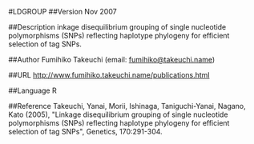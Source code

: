 #LDGROUP
##Version
Nov 2007

##Description
inkage disequilibrium grouping of single nucleotide polymorphisms (SNPs) reflecting haplotype phylogeny for efficient selection of tag SNPs.

##Author
Fumihiko Takeuchi (email: fumihiko@takeuchi.name)

##URL
http://www.fumihiko.takeuchi.name/publications.html

##Language
R

##Reference
Takeuchi, Yanai, Morii, Ishinaga, Taniguchi-Yanai, Nagano, Kato (2005), "Linkage disequilibrium grouping of single nucleotide polymorphisms (SNPs) reflecting haplotype phylogeny for efficient selection of tag SNPs", Genetics, 170:291-304.


